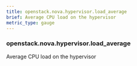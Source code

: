 ```yaml
---
title: openstack.nova.hypervisor.load_average
brief: Average CPU load on the hypervisor
metric_type: gauge
---
```

### openstack.nova.hypervisor.load_average

Average CPU load on the hypervisor